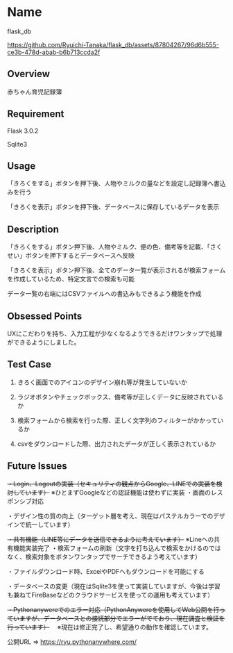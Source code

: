 # Name
flask_db

https://github.com/Ryuichi-Tanaka/flask_db/assets/87804267/96d6b555-ce3b-478d-abab-b6b713ccda2f


## Overview
赤ちゃん育児記録簿
## Requirement
Flask 3.0.2

Sqlite3

## Usage
「きろくをする」ボタンを押下後、人物やミルクの量などを設定し記録簿へ書込みを行う

「きろくを表示」ボタンを押下後、データベースに保存しているデータを表示

## Description

「きろくをする」ボタン押下後、人物やミルク、便の色、備考等を記載、「さくせい」ボタンを押下するとデータベースへ反映

「きろくを表示」ボタン押下後、全てのデータ一覧が表示されるが検索フォームを作成しているため、特定文言での検索も可能

データ一覧の右端にはCSVファイルへの書込みもできるよう機能を作成

## Obsessed Points

UXにこだわりを持ち、入力工程が少なくなるようできるだけワンタップで処理ができるようにしました。

## Test Case

1. きろく画面でのアイコンのデザイン崩れ等が発生していないか

2. ラジオボタンやチェックボックス、備考等が正しくデータに反映されているか

3. 検索フォームから検索を行った際、正しく文字列のフィルターがかかっているか

4. csvをダウンロードした際、出力されたデータが正しく表示されているか

## Future Issues

~~・Login、Logoutの実装（セキュリティの観点からGoogle、LINEでの実装を検討しています）~~
※ひとまずGoogleなどの認証機能は使わずに実装
・画面のレスポンシブ対応

・デザイン性の質の向上（ターゲット層を考え、現在はパステルカラーでのデザインで統一しています）

~~・共有機能（LINE等にデータを送信できるように考えています）~~
※Lineへの共有機能実装完了
・検索フォームの刷新（文字を打ち込んで検索をかけるのではなく、検索対象をボタンワンタップでサーチできるよう考えています）

・ファイルダウンロード時、ExcelやPDFへもダウンロードを可能にする

・データベースの変更（現在はSqlite3を使って実装していますが、今後は学習も兼ねてFireBaseなどのクラウドサービスを使っての運用も考えています）

~~・Pythonanywereでのエラー対応（PythonAnywereを使用してWeb公開を行っていますが、データベースとの接続部分でエラーがでており、現在調査と検証を行っています）~~
　※現在は修正完了し、希望通りの動作を確認しています。
 
公開URL ⇒ https://ryu.pythonanywhere.com/
